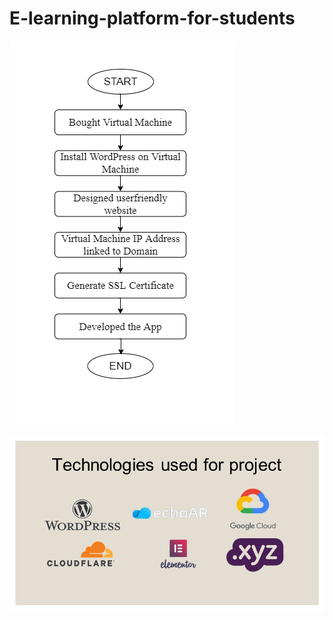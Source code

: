 # E-learning-platform-for-students

![image](https://github.com/sanket9006/E-learning-platform-for-students/blob/master/Development%20Flowchart.png)


![image](https://github.com/sanket9006/E-learning-platform-for-students/blob/master/Tech%20Stack.jpg)
